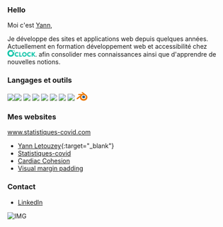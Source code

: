 ### Hello

Moi c'est [Yann](https://yannletouzey.github.io),   

Je développe des sites et applications web depuis quelques années.   
Actuellement en formation développement web et accessibilité chez [<img src="img/logo-full.svg" alt="Logo OClock" class="logo-oclock" height="15px">](https://oclock.io/).
afin consolider mes connaissances ainsi que d'apprendre de nouvelles notions.   

### Langages et outils
<img src="https://cdn.jsdelivr.net/gh/devicons/devicon/icons/html5/html5-original.svg" width="20px"/><img src="https://cdn.jsdelivr.net/gh/devicons/devicon/icons/css3/css3-original.svg"  width="20px"/> <img src="https://cdn.jsdelivr.net/gh/devicons/devicon/icons/javascript/javascript-original.svg"  width="20px"/> <img src="https://cdn.jsdelivr.net/gh/devicons/devicon/icons/php/php-original.svg"  width="20px"/> <img src="https://cdn.jsdelivr.net/gh/devicons/devicon/icons/mysql/mysql-original.svg"  width="20px"/> <img src="https://cdn.jsdelivr.net/gh/devicons/devicon/icons/threejs/threejs-original.svg"  width="20px"/> <img src="https://cdn.jsdelivr.net/gh/devicons/devicon/icons/git/git-original.svg" width="20px"/> <img src="https://cdn.jsdelivr.net/gh/devicons/devicon/icons/markdown/markdown-original.svg" width="20px"/> <img src="./img/blender.png" width="25px" />

### Mes websites


<a href="https://www.statistiques-covid.com" target="_blank" rel="noopener noreferrer">www.statistiques-covid.com</a>
- [Yann Letouzey](https://yannletouzey.github.io){:target="_blank"}
- [Statistiques-covid](https://statistiques-covid.com)
- [Cardiac Cohesion](https://cardiac-cohesion.vercel.app)
- [Visual margin padding](https://visual-padding-margin-css.vercel.app)

### Contact

- [LinkedIn](https://www.linkedin.com/in/yann-letouzey-84374524b/)

![IMG](./img/animate_letters_yann.gif)
